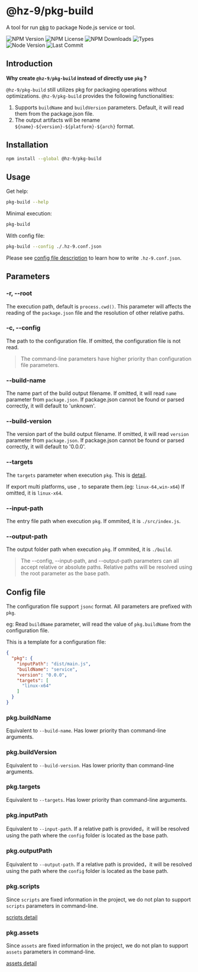 # @hz-9/pkg-build

A tool for run [pkg] to package Node.js service or tool.

[pkg]: https://www.npmjs.com/package/pkg

![NPM Version][npm-version-url] ![NPM License][npm-license-url] ![NPM Downloads][npm-downloads-url] ![Types][types-url]
<br /> ![Node Version][node-version-url] ![Last Commit][last-commit-url]

[npm-version-url]:   https://badgen.net/npm/v/@hz-9/pkg-build
[npm-license-url]:   https://badgen.net/npm/license/@hz-9/pkg-build
[npm-downloads-url]: https://badgen.net/npm/dt/@hz-9/pkg-build
[types-url]: https://badgen.net/npm/types/@hz-9/pkg-build
[node-version-url]: https://badgen.net/npm/node/@hz-9/pkg-build
[last-commit-url]: https://badgen.net/github/last-commit/hz-9/tool

## Introduction

__Why create `@hz-9/pkg-build` instead of directly use `pkg` ?__

`@hz-9/pkg-build` still utilizes pkg for packaging operations without optimizations. `@hz-9/pkg-build` provides the following functionalities:

1. Supports `buildName` and `buildVersion` parameters. Default, it will read them from the package.json file.
2. The output artifacts will be rename `${name}-${version}-${platform}-${arch}` format.

## Installation

``` bash
npm install --global @hz-9/pkg-build
```

## Usage

Get help:

``` bash
pkg-build --help
```

Minimal execution:

``` bash
pkg-build
```

With config file:

``` bash
pkg-build --config ./.hz-9.conf.json
```

Please see [config file description](#config-file) to learn how to write `.hz-9.conf.json`.

## Parameters

### -r, --root

The execution path, default is `process.cwd()`. This parameter will affects the reading of the `package.json` file and the resolution of other relative paths.

### -c, --config

The path to the configuration file. If omitted, the configuration file is not read.

> The command-line parameters have higher priority than configuration file parameters.

### --build-name

The name part of the build output filename. If omitted, it will read `name` parameter from `package.json`.  If package.json cannot be found or parsed correctly, it will default to 'unknown'.

### --build-version

The version part of the build output filename. If omitted, it will read `version` parameter from `package.json`.  If package.json cannot be found or parsed correctly, it will default to '0.0.0'.

### --targets

The `targets` parameter when execution `pkg`. This is [detail](https://www.npmjs.com/package/pkg#targets).

If export multi platforms, use `,` to separate them.(eg: `linux-64,win-x64`) If omitted, it is `linux-x64`.

### --input-path

The entry file path when execution `pkg`. If ommited, it is `./src/index.js`.

### --output-path

The output folder path when execution `pkg`. If ommited, it is `./build`.

> The --config, --input-path, and --output-path parameters can all accept relative or absolute paths.
> Relative paths will be resolved using the root parameter as the base path.

## Config file

The configuration file support `jsonc` format. All parameters are prefixed with `pkg`.

eg: Read `buildName` parameter, will read the value of `pkg.buildName` from the configuration file.

This is a template for a configuration file:

``` json
{
  "pkg": {
    "inputPath": "dist/main.js",
    "buildName": "service",
    "version": "0.0.0",
    "targets": [
      "linux-x64"
    ]
  }
}

```

### pkg.buildName

Equivalent to `--build-name`. Has lower priority than command-line arguments.

### pkg.buildVersion

Equivalent to `--build-version`. Has lower priority than command-line arguments.

### pkg.targets

Equivalent to `--targets`. Has lower priority than command-line arguments.

### pkg.inputPath

Equivalent to `--input-path`. If a relative path is provided，it will be resolved using the path where the `config` folder is located as the base path.

### pkg.outputPath

Equivalent to `--output-path`. If a relative path is provided，it will be resolved using the path where the `config` folder is located as the base path.

### pkg.scripts

Since `scripts` are fixed information in the project, we do not plan to support `scripts` parameters in command-line.

[scripts detail](https://www.npmjs.com/package/pkg#assets)

### pkg.assets

Since `assets` are fixed information in the project, we do not plan to support `assets` parameters in command-line.

[assets detail](https://www.npmjs.com/package/pkg#assets)
